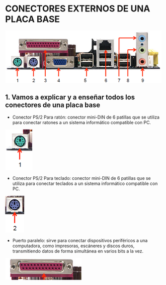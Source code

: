 # CONECTORES EXTERNOS DE UNA PLACA BASE

![IMAGEN DE LA PLACA BASE](img/conectoresplacabase.png)

## 1. Vamos a explicar y a enseñar todos los conectores de una placa base

* Conector PS/2 Para ratón: conector mini-DIN de 6 patillas que se utiliza para conectar ratones a un sistema informático compatible con PC.


![IMAGEN PARTE PLACA 1](img/Screenshot_20251022_125622.png)

* Conector PS/2 Para teclado: conector mini-DIN de 6 patillas que se utiliza para conectar teclados a un sistema informático compatible con PC.
  
![IMAGEN PARTE PLACA 2](img/Screenshot_20251022_125734.png)

* Puerto paralelo: sirve para conectar dispositivos periféricos a una computadora, como impresoras, escáneres y discos duros, transmitiendo datos de forma simultánea en varios bits a la vez.

![IMAGEN PARTE PLACA 3](img/Screenshot_20251022_125749.png)
